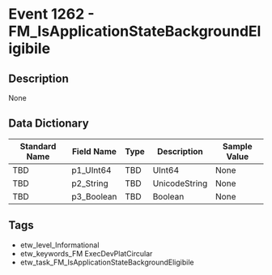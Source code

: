 # Event 1262 - FM_IsApplicationStateBackgroundEligibile

## Description
None

## Data Dictionary
|Standard Name|Field Name|Type|Description|Sample Value|
|---|---|---|---|---|
|TBD|p1_UInt64|TBD|UInt64|None|None|
|TBD|p2_String|TBD|UnicodeString|None|None|
|TBD|p3_Boolean|TBD|Boolean|None|None|

## Tags
* etw_level_Informational
* etw_keywords_FM ExecDevPlatCircular
* etw_task_FM_IsApplicationStateBackgroundEligibile